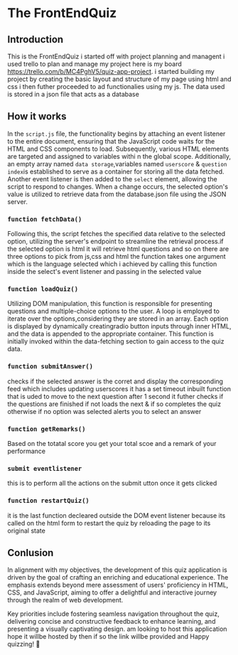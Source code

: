# The FrontEndQuiz

## Introduction

This is the FrontEndQuiz i started off with project planning and managent
i used trello to plan and manage my project here is my board
https://trello.com/b/MC4PghV5/quiz-app-project. i started building my
project by creating the basic layout and structure of my page using html
and css i then futher proceeded to ad functionalies using my js.
The data used is stored in a json file that acts as a database

## How it works

In the `script.js` file, the functionality begins by attaching an
event listener to the entire document, ensuring that the JavaScript
code waits for the HTML and CSS components to load. Subsequently,
various HTML elements are targeted and assigned to variables withi
n the global scope.
Additionally, an empty array named `data storage`,variables named
`userscore` & `question index`is established to
serve as a container for storing all the data fetched. Another
event listener is then added to the `select` element, allowing
the script to respond to changes. When a change occurs, the selected
option's value is utilized to retrieve data from the database.json file
using the JSON server.

### `function fetchData()`

Following this, the script fetches the specified data relative to the
selected option, utilizing the server's endpoint to streamline the
retrieval process.if the selected option is html it will retrieve html
questions and so on there are three options to pick from js,css and html
the function takes one argument which is the language selected which i achieved
by calling this function inside the select's event listener and passing in the
selected value

### `function loadQuiz()`

Utilizing DOM manipulation, this function is responsible for presenting questions
and multiple-choice options to the user. A loop is employed to iterate over the
options,considering they are stored in an array. Each option is displayed by dynamically
creatingradio button inputs through inner HTML, and the data is appended to the appropriate
container. This function is initially invoked within the data-fetching section to gain
access to the quiz data.

### `function submitAnswer()`

checks if the selected answer is the corret and display the corresponding feed
which includes updating userscores
it has a set timeout inbuilt function that is uded to move to the next question
after 1 second
it futher checks if the questions are finished if not loads the next & if so
completes the quiz
otherwise if no option was selected alerts you to select an answer

### `function getRemarks()`

Based on the totatal score you get your total scoe and a remark of
your performance

### `submit eventlistener`

this is to perform all the actions on the submit utton once it gets clicked

### `function restartQuiz()`

it is the last function decleared outside the DOM event listener because its called on the
html form to restart the quiz by reloading the page to its original state

## Conlusion

In alignment with my objectives, the development of this quiz application is driven by the goal of crafting an enriching and educational experience. The emphasis extends beyond mere assessment of users' proficiency in HTML, CSS, and JavaScript, aiming to offer a delightful and interactive journey through the realm of web development.

Key priorities include fostering seamless navigation throughout the quiz, delivering concise and constructive feedback to enhance learning, and presenting a visually captivating design.
am looking to host this application hope it willbe hosted by then if so the link willbe provided and
Happy quizzing! 🚀
